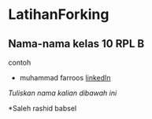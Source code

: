 # LatihanForking

**Nama-nama kelas 10 RPL B**
----------------------------
contoh 
* muhammad farroos [linkedIn](https://www.linkedin.com/in/muhammad-farroos/)    

*Tuliskan nama kalian dibawah ini*  

*Saleh rashid babsel  
